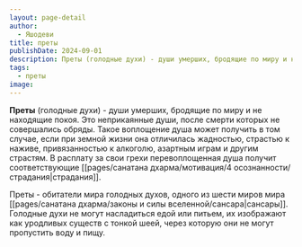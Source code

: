 ```yaml
---
layout: page-detail
author:
  - Яшодеви
title: преты
publishDate: 2024-09-01
description: Преты (голодные духи) - души умерших, бродящие по миру и не находящие покоя. Это неприкаянные души, после смерти которых не совершались обряды.
tags:
  - преты
image:
---
```

**Преты** (голодные духи) - души умерших, бродящие по миру и не находящие покоя. Это неприкаянные души, после смерти которых не совершались обряды. Такое воплощение душа может получить в том случае, если при земной жизни она отличилась жадностью, страстью к наживе, привязанностью к алкоголю, азартным играм и другим страстям. В расплату за свои грехи перевоплощенная душа получит соответствующие [[pages/санатана дхарма/мотивация/4 осознанности/страдания|страдания]].

Преты - обитатели мира голодных духов, одного из шести миров мира [[pages/санатана дхарма/законы и силы вселенной/сансара|сансары]]. Голодные духи не могут насладиться едой или питьем, их изображают как уродливых существ с тонкой шеей, через которую они не могут пропустить воду и пищу.
